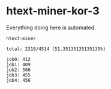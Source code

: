 # htext-miner-kor-3

Everything doing here is automated.

```
htext-miner

total: 2318/4514 (51.35135135135135%)

job0: 412
job1: 409
job2: 586
job3: 455
job4: 456
```